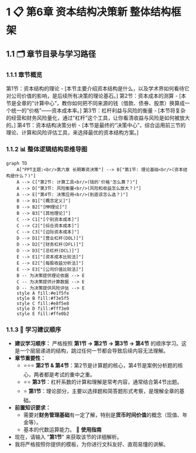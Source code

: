 # 1 📋 第6章 资本结构决策新 整体结构框架
## 1.1 🗂️ 章节目录与学习路径
### 1.1.1 章节概览
第1节：资本结构的理论 - [本节主要介绍资本结构是什么，以及学术界如何看待它对公司价值的影响，是后续所有决策的理论基石。]
第2节：资本成本的测算 - [本节是全章的“计算中心”，教你如何把不同来源的钱（借款、债券、股票）换算成一个统一的“价格”——资本成本率。]
第3节：杠杆利益与风险的衡量 - [本节将复杂的经营和财务风险量化，通过“杠杆”这个工具，让你看清收益与风险是如何被放大的。]
第4节：资本结构决策分析 - [本节是最终的“决策中心”，综合运用前三节的理论、计算和风险评估工具，来选择最优的资本结构方案。]
### 1.1.2 📊 整体逻辑结构思维导图
```mermaid
graph TD
    A["PPT主题:<br/>第六章 长期筹资决策"] --> B["第1节: 理论基础<br/>(资本结构是什么？)"]
    A --> C["第2节: 计算工具<br/>(钱的'价格'怎么算？)"]
    A --> D["第3节: 风险衡量<br/>(风险和收益怎么放大？)"]
    A --> E["第4节: 决策应用<br/>(到底该怎么选？)"]
    B --> B1["[概念定义]"]
    B --> B2["[MM理论]"]
    B --> B3["[其他理论]"]
    C --> C1["[个别资本成本]"]
    C --> C2["[综合资本成本]"]
    C --> C3["[边际资本成本]"]
    D --> D1["[营业杠杆(DOL)]"]
    D --> D2["[财务杠杆(DFL)]"]
    D --> D3["[总杠杆(DCL)]"]
    E --> E1["[资本成本比较法]"]
    E --> E2["[每股收益分析法]"]
    E --> E3["[公司价值比较法]"]
    B -- 为决策提供理论依据 --> E
    C -- 为决策提供计算数据 --> E
    D -- 为决策提供风险评估 --> E
    style A fill:#e1f5fe
    style B fill:#f3e5f5
    style C fill:#e8f5e8
    style D fill:#fff3e0
    style E fill:#ffe0b2
```
### 1.1.3 🎯 学习建议顺序
- **建议学习顺序：** 严格按照 **第1节 → 第2节 → 第3节 → 第4节** 的顺序学习。这是一个层层递进的结构，跳过任何一节都会导致后续内容无法理解。
- **章节重要性：**
    - ⭐⭐⭐ **第2节 & 第4节**：第2节是计算题的核心，第4节是案例分析题的核心，两者都是考试的重中之重。
    - ⭐⭐ **第3节**：杠杆系数的计算和理解是常考内容，通常结合第4节出题。
    - ⭐ **第1节**：理论部分，主要以选择题和简答题形式考察，是理解全章的基础。
- **前置知识要求：**
    - 需要对**财务管理基础**有一定了解，特别是**货币时间价值**的概念（现值、年金等）。
    - 基本的代数运算能力。
📝 **使用指南**
- 现在，请输入 "**第1节**" 来获取该节的详细解析。
- 我将严格按照你提供的模板，为你进行文科友好、直观易懂的讲解。